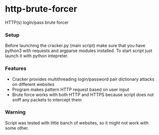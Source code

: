 # http-brute-forcer
HTTP(s) login/pass brute forcer 

### Setup

  Before launching the cracker.py (main script) make sure that you have python3 with requests and argparse modules installed.
  To start script just launch it with python intepreter.

### Features

* Cracker provides multithreading login/password pair dictionary attacks on different websites 
* Program makes pattern HTTP request based on user input
* Brute force works with both HTTP and HTTPS because script does not sniff any packets to intercept them

### Warning

Script was tested with little banch of websites, so it might not work with some other.
